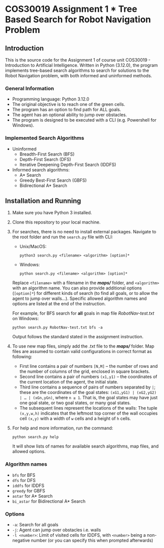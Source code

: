# COS30019 Assignment 1 * Tree Based Search for Robot Navigation Problem

## Introduction

  This is the source code for the Assignment 1 of course unit COS30019 - Introduction to Artificial Intelligence. Written in Python (3.12.0), the program implements tree-based search algorithms to search for solutions to the Robot Navigation problem, with both informed and uninformed methods.

### General Information

  * Programming language: Python 3.12.0
  * The original objective is to reach one of the green cells.
  * The program has an option to find path for ALL goals.
  * The agent has an optional ability to jump over obstacles.
  * The program is designed to be executed with a CLI (e.g. Powershell for Windows).

### Implemented Search Algorithms

  * Uninformed
    * Breadth-First Search (BFS)
    * Depth-First Search (DFS)
    * Iterative Deepening Depth-First Search (IDDFS)
  * Informed search algorithms:
    * A* Search
    * Greedy Best-First Search (GBFS)
    * Bidirectional A* Search

## Installation and Running

  1. Make sure you have Python 3 installed.
  2. Clone this repository to your local machine.
  3. For searches, there is no need to install external packages. Navigate to the root folder and run the `search.py` file with CLI:

     * Unix/MacOS:

       ```
       python3 search.py <filename> <algorithm> [option]*
       ```
     * Windows:

       ```
       python search.py <filename> <algorithm> [option]*
       ```

     Replace `<filename>` with a filename in the ***maps/*** folder, and `<algorithm>` with an algorithm name. You can also provide additional options (`[option]*`) for different kinds of search (to find all goals, or to allow the agent to jump over walls...). Specific allowed algorithm names and options are listed at the end of the instruction.

     For example, for BFS search for **all** goals in map file *RobotNav-test.txt* on Windows:

     ```
     python search.py RobotNav-test.txt bfs -a
     ```

     Output follows the standard stated in the assignment instruction.

  4. To use new map files, simply add the *.txt* file to the ***maps/*** folder. Map files are assumed to contain valid configurations in correct format as following:

     * First line contains a pair of numbers `[N,M]` – the number of rows and the number of columns of the grid, enclosed in square brackets.
     * Second line contains a pair of numbers `(x1,y1)` – the coordinates of the current location of the agent, the initial state.
     * Third line contains a sequence of pairs of numbers separated by `|`; these are the coordinates of the goal states: `(xG1,yG1) | (xG2,yG2) | … | (xGn,yGn)`, where `n ≥ 1`. That is, the goal states may have just one goal state, or two goal states, or many goal states.
     * The subsequent lines represent the locations of the walls: The tuple `(x,y,w,h)` indicates that the leftmost top corner of the wall occupies cell `(x,y)` with a width of `w` cells and a height of `h` cells.
    
  5. For help and more information, run the command:

     ```
     python search.py help
     ```

     It will show lists of names for available search algorithms, map files, and allowed options.

### Algorithm names

  * `bfs` for BFS
  * `dfs` for DFS
  * `iddfs` for IDDFS
  * `greedy` for GBFS
  * `astar` for A* Search
  * `bi_astar` for Bidirectional A* Search

### Options

  * `-a`: Search for all goals
  * `-j`: Agent can jump over obstacles i.e. walls
  * `-l <number>`: Limit of visited cells for IDDFS, with `<number>` being a non-negative number (or you can specify this when prompted afterwards)
